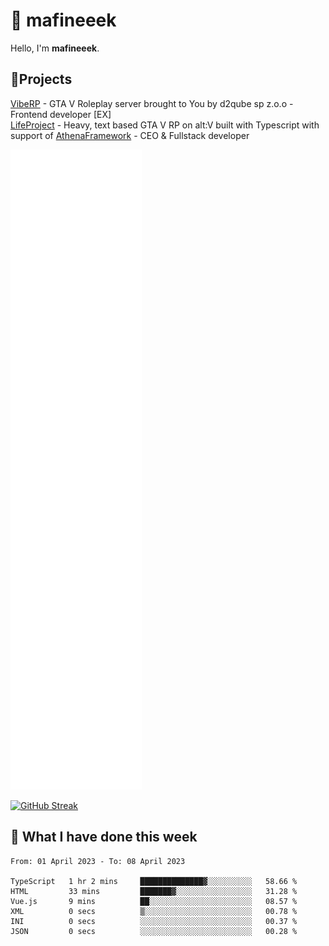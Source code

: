 # 👋 mafineeek
Hello, I'm **mafineeek**.

## 📝Projects

[VibeRP](https://v-rp.pl) - GTA V Roleplay server brought to You by d2qube sp z.o.o - Frontend developer [EX]
<br>
[LifeProject](https://github.com/LifeProject-Roleplay/) - Heavy, text based GTA V RP on alt:V built with Typescript with support of [AthenaFramework](https://github.com/Athena-Roleplay-Framework/) - CEO & Fullstack developer

![](./github-metrics.svg)

[![GitHub Streak](https://streak-stats.demolab.com/?user=mafineeek)](https://git.io/streak-stats)

## 📰 What I have done this week
<!--START_SECTION:waka-->

```text
From: 01 April 2023 - To: 08 April 2023

TypeScript   1 hr 2 mins     ██████████████▓░░░░░░░░░░   58.66 %
HTML         33 mins         ███████▓░░░░░░░░░░░░░░░░░   31.28 %
Vue.js       9 mins          ██░░░░░░░░░░░░░░░░░░░░░░░   08.57 %
XML          0 secs          ▒░░░░░░░░░░░░░░░░░░░░░░░░   00.78 %
INI          0 secs          ░░░░░░░░░░░░░░░░░░░░░░░░░   00.37 %
JSON         0 secs          ░░░░░░░░░░░░░░░░░░░░░░░░░   00.28 %
```

<!--END_SECTION:waka-->
